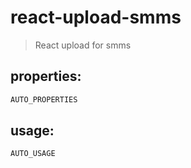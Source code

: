 # react-upload-smms
> React upload for smms


## properties:
```javascript
AUTO_PROPERTIES
```

## usage:
```jsx
AUTO_USAGE
```
